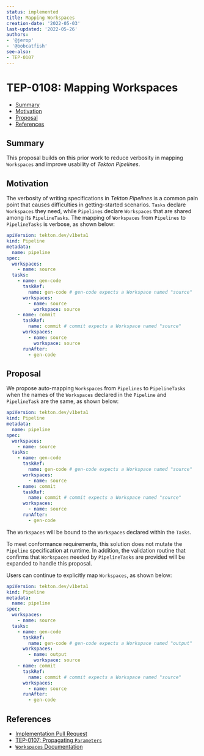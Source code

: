 ```yaml
---
status: implemented
title: Mapping Workspaces
creation-date: '2022-05-03'
last-updated: '2022-05-26'
authors:
- '@jerop'
- '@bobcatfish'
see-also:
- TEP-0107
---
```


# TEP-0108: Mapping Workspaces

<!-- toc -->
- [Summary](#summary)
- [Motivation](#motivation)
- [Proposal](#proposal)
- [References](#references)
<!-- /toc -->

## Summary

This proposal builds on this prior work to reduce verbosity in mapping `Workspaces` and improve usability of
*Tekton Pipelines*.

## Motivation

The verbosity of writing specifications in *Tekton Pipelines* is a common pain point that causes difficulties in 
getting-started scenarios. `Tasks` declare `Workspaces` they need, while `Pipelines` declare `Workspaces` that are
shared among its `PipelineTasks`. The mapping of `Workspaces` from `Pipelines` to `PipelineTasks` is verbose, as
shown below:

```yaml
apiVersion: tekton.dev/v1beta1
kind: Pipeline
metadata:
  name: pipeline
spec:
  workspaces:
    - name: source
  tasks:
    - name: gen-code
      taskRef:
        name: gen-code # gen-code expects a Workspace named "source"
      workspaces:
        - name: source
          workspace: source
    - name: commit
      taskRef:
        name: commit # commit expects a Workspace named "source"
      workspaces:
        - name: source
          workspace: source
      runAfter:
        - gen-code
```

## Proposal

We propose auto-mapping `Workspaces` from `Pipelines` to `PipelineTasks` when the names of the `Workspaces` declared in
the `Pipeline` and `PipelineTask` are the same, as shown below:

```yaml
apiVersion: tekton.dev/v1beta1
kind: Pipeline
metadata:
  name: pipeline
spec:
  workspaces:
    - name: source
  tasks:
    - name: gen-code
      taskRef:
        name: gen-code # gen-code expects a Workspace named "source"
      workspaces:
        - name: source
    - name: commit
      taskRef:
        name: commit # commit expects a Workspace named "source"
      workspaces:
        - name: source
      runAfter:
        - gen-code
```

The `Workspaces` will be bound to the `Workspaces` declared within the `Tasks`. 

To meet conformance requirements, this solution does not mutate the `Pipeline` specification at runtime. In addition, 
the validation routine that confirms that `Workspaces` needed by `PipelineTasks` are provided will be expanded to
handle this proposal.

Users can continue to explicitly map `Workspaces`, as shown below:

```yaml
apiVersion: tekton.dev/v1beta1
kind: Pipeline
metadata:
  name: pipeline
spec:
  workspaces:
    - name: source
  tasks:
    - name: gen-code
      taskRef:
        name: gen-code # gen-code expects a Workspace named "output"
      workspaces:
        - name: output
          workspace: source
    - name: commit
      taskRef:
        name: commit # commit expects a Workspace named "source"
      workspaces:
        - name: source
      runAfter:
        - gen-code
```

## References

- [Implementation Pull Request](https://github.com/tektoncd/pipeline/pull/4887)
- [TEP-0107: Propagating `Parameters`](0107-propagating-parameters.md)
- [`Workspaces` Documentation](https://github.com/tektoncd/pipeline/blob/main/docs/workspaces.md)
